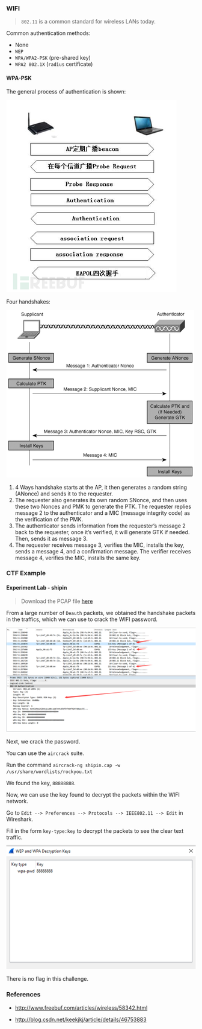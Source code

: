 ### WIFI


> `802.11` is a common standard for wireless LANs today.

 Common authentication methods:


- None
- `WEP‍‍`
- `WPA/WPA2-PSK` (pre-shared key)‍‍
- `WPA2 802.1X` (`radius` certificate)


#### WPA-PSK


The general process of authentication is shown:


![wpa-psk](./figure/wpa-psk.png)



Four handshakes:


![eapol](./figure/eapol.png)



1. 4 Ways handshake starts at the AP, it then generates a random string (ANonce) and sends it to the requester.
2. The requester also generates its own random SNonce, and then uses these two Nonces and PMK to generate the PTK. The requester replies message 2 to the authenticator and a MIC (message integrity code) as the verification of the PMK.
3. The authenticator sends information from the requester’s message 2 back to the requester, once it’s verified, it will generate GTK if needed. Then, sends it as message 3.
4. The requester receives message 3, verifies the MIC, installs the key, sends a message 4, and a confirmation message. The verifier receives message 4, verifies the MIC, installs the same key.


### CTF Example


#### Experiment Lab - shipin


> Download the PCAP file [here](https://github.com/ctf-wiki/ctf-challenges/tree/master/misc/cap/%E5%AE%9E%E9%AA%8C%E5%90%A7-shipin)

From a large number of `Deauth` packets, we obtained the handshake packets in the traffics, which we can use to crack the WIFI password.


![shiyanba-wpa](./figure/shiyanba-wpa.png)


Next, we crack the password.

You can use the `aircrack` suite.

Run the command `aircrack-ng shipin.cap -w /usr/share/wordlists/rockyou.txt`

We found the key, `88888888`.

Now, we can use the key found to decrypt the packets within the WIFI network.

Go to `Edit --> Preferences --> Protocols --> IEEE802.11 --> Edit` in Wireshark.

Fill in the form `key-type:key` to decrypt the packets to see the clear text traffic.


![](./figure/wep-key.png)


There is no flag in this challenge.

### References


- http://www.freebuf.com/articles/wireless/58342.html

- http://blog.csdn.net/keekjkj/article/details/46753883
